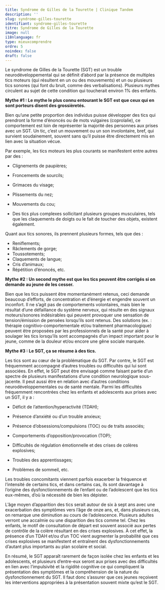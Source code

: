 ```yaml
---
title: Syndrome de Gilles de la Tourette | Clinique Tandem
description: ''
slug: syndrome-gilles-tourette
identifiant: syndrome-gilles-tourette
titre: Syndrome de Gilles de la Tourette
image: null
i18nlanguage: fr
type: mieuxcomprendre
ordre: 5
noindex: false
draft: false
---
```

Le syndrome de Gilles de la Tourette (SGT) est un trouble neurodéveloppemental qui se définit d’abord par la présence de multiples tics moteurs (qui résultent en un ou des mouvements) et un ou plusieurs tics sonores (qui font du bruit, comme des verbalisations). Plusieurs mythes circulent au sujet de cette condition qui toucherait environ 1% des enfants.

**Mythe #1 : Le mythe le plus connu entourant le SGT est que ceux qui en sont porteurs disent des grossièretés.**

Bien qu’une petite proportion des individus puisse développer des tics qui prendront la forme d’énoncés ou de mots vulgaires (coprolalie), ce comportement est loin de représenter la majorité des personnes aux prises avec un SGT. Un tic, c’est un mouvement ou un son involontaire, bref, qui survient soudainement, souvent sans qu’il puisse être directement mis en lien avec la situation vécue.

Par exemple, les tics moteurs les plus courants se manifestent entre autres par des :

* Clignements de paupières;
* Froncements de sourcils;


* Grimaces du visage;
* Plissements du nez;
* Mouvements du cou;
* Des tics plus complexes sollicitant plusieurs groupes musculaires, tels que les claquements de doigts ou le fait de toucher des objets, existent également.

Quant aux tics sonores, ils prennent plusieurs formes, tels que des :

* Reniflements;
* Râclements de gorge;
* Toussotements;
* Claquements de langue;
* Cris d’animaux;
* Répétition d’énoncés, etc.

**Mythe #2 : Un second mythe est que les tics peuvent être corrigés si on demande au jeune de les cesser.**

Bien que les tics puissent être momentanément retenus, ceci demande beaucoup d’efforts, de concentration et d’énergie et engendre souvent un inconfort. Il ne s’agit pas de comportements volontaires, mais bien le résultat d’une défaillance du système nerveux, qui résulte en des signaux moteurs/sonores indésirables qui peuvent provoquer une sensation de tension/émission de pensées lorsqu’ils sont retenus. Des solutions (ex. : thérapie cognitivo-comportementale et/ou traitement pharmacologique) peuvent être proposées par les professionnels de la santé pour aider à soulager les tics lorsqu’ils sont accompagnés d’un impact important pour le jeune, comme de la douleur et/ou encore une gêne sociale marquée.

**Mythe #3 : Le SGT, ça se résume à des tics.**

Les tics sont au cœur de la problématique du SGT. Par contre, le SGT est fréquemment accompagné d’autres troubles ou difficultés qui lui sont associées. En effet, le SGT peut être envisagé comme faisant partie d’un spectre de plusieurs manifestations d’une condition neurologique sous-jacente. Il peut aussi être en relation avec d’autres conditions neurodéveloppementales ou de santé mentale. Parmi les difficultés fréquemment rencontrées chez les enfants et adolescents aux prises avec un SGT, il y a :

- Déficit de l’attention/hyperactivité (TDAH);

- Présence d’anxiété ou d’un trouble anxieux;

- Présence d’obsessions/compulsions (TOC) ou de traits associés;

- Comportements d’opposition/provocation (TOP);

- Difficultés de régulation émotionnelle et des crises de colères explosives;

- Troubles des apprentissages;

- Problèmes de sommeil, etc.

Les troubles concomitants viennent parfois exacerber la fréquence et l’intensité de certains tics, et dans certains cas, ils sont davantage à l’origine des dysfonctionnements de l’enfant ou de l’adolescent que les tics eux-mêmes, d’où la nécessité de bien les dépister.

L’âge moyen d’apparition des tics serait autour de six à sept ans avec une exacerbation des symptômes vers l’âge de onze ans, et, dans plusieurs cas, on remarque une diminution au cours de l’adolescence. Plusieurs adultes verront une accalmie ou une disparition des tics comme tel. Chez les enfants, le motif de consultation de départ est souvent associé aux pertes de contrôle de la colère résultant en des crises explosives. À cet effet, la présence d’un TDAH et/ou d’un TOC vient augmenter la probabilité que ces crises explosives se manifestent et entraînent des dysfonctionnements d’autant plus importants au plan scolaire et social.

En résumé, le SGT apparaît rarement de façon isolée chez les enfants et les adolescents, et plusieurs d’entre-eux seront aux prises avec des difficultés en lien avec l’impulsivité et la rigidité cognitive ce qui compliquent la présentation des symptômes et la compréhension de la nature du dysfonctionnement du SGT. Il faut donc s’assurer que ces jeunes reçoivent les interventions appropriées à la présentation souvent mixte qu’est le SGT.
